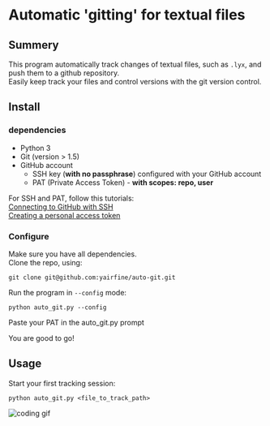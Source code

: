 # Automatic 'gitting' for textual files

## Summery
This program automatically track changes of textual files, such as `.lyx`, and push them to a github repository. <br/>
Easily keep track your files and control versions with the git version control.

## Install

### dependencies
* Python 3
* Git (version > 1.5)
* GitHub account
    * SSH key (__with no passphrase__) configured with your GitHub account 
    * PAT (Private Access Token) - __with scopes: repo, user__ 

For SSH and PAT, follow this tutorials: </br>
[Connecting to GitHub with SSH](https://docs.github.com/en/free-pro-team@latest/github/authenticating-to-github/connecting-to-github-with-ssh) </br>
[Creating a personal access token](https://docs.github.com/en/free-pro-team@latest/github/authenticating-to-github/creating-a-personal-access-token)</br>


### Configure
Make sure you have all dependencies. </br>
Clone the repo, using:
```
git clone git@github.com:yairfine/auto-git.git
```

Run the program in `--config` mode:
```
python auto_git.py --config
```
Paste your PAT in the auto_git.py prompt <br/>

You are good to go!

## Usage
Start your first tracking session:
```
python auto_git.py <file_to_track_path>
```

![coding gif](https://media.giphy.com/media/l4FGvUYI0tETAQwGk/giphy.gif)